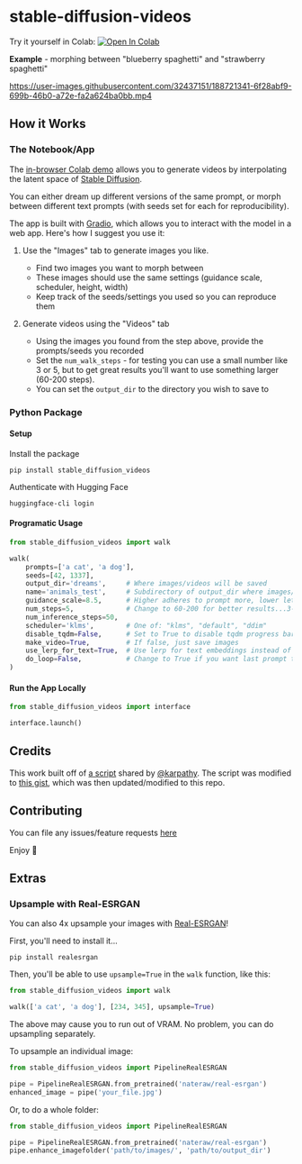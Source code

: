 # stable-diffusion-videos

Try it yourself in Colab: [![Open In Colab](https://colab.research.google.com/assets/colab-badge.svg)](https://colab.research.google.com/github/nateraw/stable-diffusion-videos/blob/main/stable_diffusion_videos.ipynb)

**Example** - morphing between "blueberry spaghetti" and "strawberry spaghetti"

https://user-images.githubusercontent.com/32437151/188721341-6f28abf9-699b-46b0-a72e-fa2a624ba0bb.mp4

## How it Works

### The Notebook/App

The [in-browser Colab demo](https://colab.research.google.com/github/nateraw/stable-diffusion-videos/blob/main/stable_diffusion_videos.ipynb) allows you to generate videos by interpolating the latent space of [Stable Diffusion](https://github.com/CompVis/stable-diffusion).

You can either dream up different versions of the same prompt, or morph between different text prompts (with seeds set for each for reproducibility).

The app is built with [Gradio](https://gradio.app/), which allows you to interact with the model in a web app. Here's how I suggest you use it:

1. Use the "Images" tab to generate images you like.
    - Find two images you want to morph between
    - These images should use the same settings (guidance scale, scheduler, height, width)
    - Keep track of the seeds/settings you used so you can reproduce them

2. Generate videos using the "Videos" tab
    - Using the images you found from the step above, provide the prompts/seeds you recorded
    - Set the `num_walk_steps` - for testing you can use a small number like 3 or 5, but to get great results you'll want to use something larger (60-200 steps). 
    - You can set the `output_dir` to the directory you wish to save to

### Python Package

#### Setup

Install the package

```
pip install stable_diffusion_videos
```

Authenticate with Hugging Face

```
huggingface-cli login
```

#### Programatic Usage

```python
from stable_diffusion_videos import walk

walk(
    prompts=['a cat', 'a dog'],
    seeds=[42, 1337],
    output_dir='dreams',     # Where images/videos will be saved
    name='animals_test',     # Subdirectory of output_dir where images/videos will be saved
    guidance_scale=8.5,      # Higher adheres to prompt more, lower lets model take the wheel
    num_steps=5,             # Change to 60-200 for better results...3-5 for testing
    num_inference_steps=50, 
    scheduler='klms',        # One of: "klms", "default", "ddim"
    disable_tqdm=False,      # Set to True to disable tqdm progress bar
    make_video=True,         # If false, just save images
    use_lerp_for_text=True,  # Use lerp for text embeddings instead of slerp
    do_loop=False,           # Change to True if you want last prompt to loop back to first prompt
)
```

#### Run the App Locally

```python
from stable_diffusion_videos import interface

interface.launch()
```

## Credits

This work built off of [a script](https://gist.github.com/karpathy/00103b0037c5aaea32fe1da1af553355
) shared by [@karpathy](https://github.com/karpathy). The script was modified to [this gist](https://gist.github.com/nateraw/c989468b74c616ebbc6474aa8cdd9e53), which was then updated/modified to this repo. 

## Contributing

You can file any issues/feature requests [here](https://github.com/nateraw/stable-diffusion-videos/issues)

Enjoy 🤗

## Extras

### Upsample with Real-ESRGAN

You can also 4x upsample your images with [Real-ESRGAN](https://github.com/xinntao/Real-ESRGAN)!

First, you'll need to install it...

```
pip install realesrgan
```

Then, you'll be able to use `upsample=True` in the `walk` function, like this:

```python
from stable_diffusion_videos import walk

walk(['a cat', 'a dog'], [234, 345], upsample=True)
```

The above may cause you to run out of VRAM. No problem, you can do upsampling separately.

To upsample an individual image:

```python
from stable_diffusion_videos import PipelineRealESRGAN

pipe = PipelineRealESRGAN.from_pretrained('nateraw/real-esrgan')
enhanced_image = pipe('your_file.jpg')
```

Or, to do a whole folder:

```python
from stable_diffusion_videos import PipelineRealESRGAN

pipe = PipelineRealESRGAN.from_pretrained('nateraw/real-esrgan')
pipe.enhance_imagefolder('path/to/images/', 'path/to/output_dir')
```


